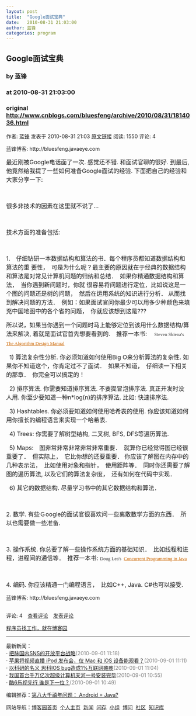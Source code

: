 ```yaml
---
layout: post
title:  "Google面试宝典"
date:   2010-08-31 21:03:00
author: 蓝锋
categories: program
---
```


## Google面试宝典
### by 蓝锋
### at 2010-08-31 21:03:00
### original <http://www.cnblogs.com/bluesfeng/archive/2010/08/31/1814036.html>

<p><a href="http://www.cnblogs.com/bluesfeng/"><img src="http://pic.cnblogs.com/face/u151103.jpg" alt="" border="0"></a><br>作者: <a href="http://www.cnblogs.com/bluesfeng/">蓝锋</a> 发表于 2010-08-31 21:03 <a href="http://www.cnblogs.com/bluesfeng/archive/2010/08/31/1814036.html">原文链接</a> 阅读: 1550 评论: 4</p><p> </p><p>蓝锋博客: http://bluesfeng.javaeye.com </p><p><span style="font-size:medium">最近刚被Google电话面了一次. 感觉还不错. 和面试官聊的很好. 到最后, 他竟然给我提了一些如何准备Google面试的经验. 下面把自己的经验和大家分享一下:</span></p> <p><span style="font-size:medium"><br></span> </p> <p><span style="font-size:medium">很多非技术的因素在这里就不说了... </span> </p> <p><span style="font-size:medium"><br></span> </p> <p><span style="font-size:medium">技术方面的准备包括:</span> </p> <p><span style="font-size:medium"><br></span> </p> <p><span style="font-size:medium">1.　仔细钻研一本数据结构和算法的书．每个程序员都知道数据结构和算法的重 要性，　可是为什么呢？最主要的原因就在于经典的数据结构和算法是对常见计算机问题的归纳和总结．　如果你精通数据结构和算法，　当你遇到新问题时，你就 很容易将问题进行定位，比如说这是一个图的问题还是树的问题，　然后在运用系统的知识进行分析．  从而找到解决问题的方法．　例如：如果面试官问你最少可以用多少种颜色来填充中国地图中的各个省的问题，　你就应该想到这是???</span> </p> <p><span style="font-size:medium">所以说，如果当你遇到一个问题时马上能够定位到该用什么数据结构/算法来解决, 着就是面试官首先想要看到的.　推荐一本书:　</span> <span style="border-collapse:separate;font-style:normal;font-variant:normal;font-weight:normal;letter-spacing:normal;line-height:normal;text-indent:0px;white-space:normal;font-family:&#39;Times New Roman&#39;;color:#000000;font-size:medium"><span style="font-size:13px;line-height:20px;text-align:left;font-family:Georgia,serif;color:#333333">  Steven Skiena&#39;s  <a style="color:#cc6600;text-decoration:underline" href="http://www.amazon.com/gp/product/0387948600?ie=UTF8&amp;tag=steveysblogra-20&amp;link_code=wql&amp;camp=212361&amp;creative=380601">The Algorithm Design Manual</a> </span> </span> <span style="font-size:medium"> 　　　</span> </p> <p><span style="font-size:medium">  1) 算法复杂性分析. 你必须知道如何使用Big O来分析算法的复杂性. 如果你不知道这个，你肯定过不了面试．　如果不知道，　仔细读一下相关的那章．　你完全可以搞定的！</span> </p> <p><span style="font-size:medium">  2) 排序算法. 你需要知道排序算法. 不要提冒泡排序法. 真正开发时没人用. 你至少要知道一种n*log(n)的排序算法. 比如: 快速排序法. <br></span> </p> <p><span style="font-size:medium">  3) Hashtables. 你必须要知道如何使用哈希表的使用. 你应该知道如何用你擅长的编程语言来实现一个哈希表. <br></span> </p> <p><span style="font-size:medium">  4) Trees: 你需要了解树型结构, 二叉树, BFS, DFS等遍历算法. <br></span> </p> <p><span style="font-size:medium">  5)  Maps:　图非常非常非常非常非常重要．　就算你已经觉得图已经很重要了．　但实际上，　它比你想的还要重要．  你应该了解图在内存中的几种表示法，　比如使用对象和指针，　使用距阵等．　同时你还需要了解图的遍历算法,  以及它们的算法复杂度，　还有如何在代码中实现．　<br></span> </p> <p><span style="font-size:medium">  6) 其它的数据结构. 尽量学习书中的其它数据结构和算法．　<br></span> </p> <p><span style="font-size:medium"><br></span> </p> <p><span style="font-size:medium">2. 数学. 有些Ｇoogle的面试官很喜欢问一些离散数学方面的东西．　所以也需要做一些准备. <br></span> </p> <p><span style="font-size:medium"><br></span> </p> <p><span style="font-size:medium">3. 操作系统. 你总要了解一些操作系统方面的基础知识．　比如线程和进程，进程间的通信等．　推荐一本书: <span style="border-collapse:separate;color:#000000;font-family:&#39;Times New Roman&#39;;font-style:normal;font-variant:normal;font-weight:normal;letter-spacing:normal;line-height:normal;text-indent:0px;white-space:normal;font-size:medium"><span style="color:#333333;font-family:Georgia,serif;font-size:13px;line-height:20px">Doug Lea&#39;s  <a style="color:#cc6600;text-decoration:underline" href="http://www.amazon.com/gp/product/0201310090?ie=UTF8&amp;tag=steveysblogra-20&amp;link_code=wql&amp;camp=212361&amp;creative=380601">Concurrent Programming in Java</a> </span> </span> </span> </p> <p><span style="font-size:medium"><br></span> </p> <p><span style="font-size:medium">4. 编码. 你应该精通一门编程语言，　比如C++, Java. C#也可以接受. </span></p><p>蓝锋博客: http://bluesfeng.javaeye.com  <br></p><img src="http://www.cnblogs.com/bluesfeng/aggbug/1814036.html?type=1" width="1" height="1" alt=""><p>评论: 4　<a href="http://www.cnblogs.com/bluesfeng/archive/2010/08/31/1814036.html#pagedcomment">查看评论</a>　<a href="http://www.cnblogs.com/bluesfeng/archive/2010/08/31/1814036.html#commentform">发表评论</a></p><p><a href="http://job.cnblogs.com/">程序员找工作，就在博客园</a></p><hr><p>最新新闻：<br>· <a href="http://news.cnblogs.com/n/72678/">把脉国内SNS的开放平台战略</a><span style="color:gray">(2010-09-01 11:18)</span><br>· <a href="http://news.cnblogs.com/n/72677/">苹果将视频直播 iPod 发布会，仅 Mac 和 iOS 设备能观看？</a><span style="color:gray">(2010-09-01 11:11)</span><br>· <a href="http://news.cnblogs.com/n/72676/">以科研的名义 思科IOS bug造成1%互联网瘫痪</a><span style="color:gray">(2010-09-01 11:04)</span><br>· <a href="http://news.cnblogs.com/n/72675/">我国首台千万亿次超级计算机天河一号安装完毕</a><span style="color:gray">(2010-09-01 10:55)</span><br>· <a href="http://news.cnblogs.com/n/72674/">酷6乐视先行 谁是下一位？</a><span style="color:gray">(2010-09-01 10:49)</span><br></p><p>编辑推荐：<a href="http://news.cnblogs.com/n/72635/">第八大千禧年问题： Android = Java?</a><br></p><p>网站导航：<a href="http://www.cnblogs.com">博客园首页</a>  <a href="http://home.cnblogs.com/">个人主页</a>  <a href="http://news.cnblogs.com">新闻</a>  <a href="http://home.cnblogs.com/ing/">闪存</a>  <a href="http://home.cnblogs.com/group/">小组</a>  <a href="http://space.cnblogs.com/q/">博问</a>  <a href="http://space.cnblogs.com">社区</a>  <a href="http://kb.cnblogs.com">知识库</a></p>